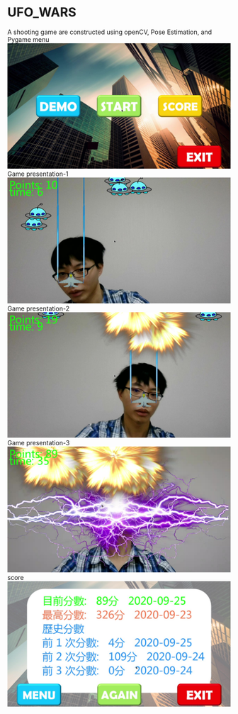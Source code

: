 # UFO_WARS
A shooting game are constructed using openCV, Pose Estimation, and Pygame
menu
![image](https://github.com/hao800922/UFO_WARS/blob/master/image/UFO_0.jpg)
Game presentation-1
![image](https://github.com/hao800922/UFO_WARS/blob/master/image/UFO_1.jpg)
Game presentation-2
![image](https://github.com/hao800922/UFO_WARS/blob/master/image/UFO_2.jpg)
Game presentation-3
![image](https://github.com/hao800922/UFO_WARS/blob/master/image/UFO_3.jpg)
score
![image](https://github.com/hao800922/UFO_WARS/blob/master/image/UFO_4.jpg)
